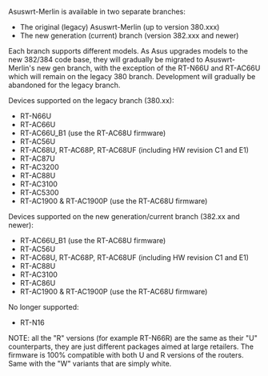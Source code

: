 Asuswrt-Merlin is available in two separate branches:

- The original (legacy) Asuswrt-Merlin (up to version 380.xxx)
- The new generation (current) branch (version 382.xxx and newer)

Each branch supports different models.  As Asus upgrades models to the new 382/384 code base, they will gradually be migrated to Asuswrt-Merlin's new gen branch, with the exception of the RT-N66U and RT-AC66U which will remain on the legacy 380 branch.  Development will gradually be abandoned for the legacy branch.

Devices supported on the legacy branch (380.xx):
 * RT-N66U
 * RT-AC66U
 * RT-AC66U_B1 (use the RT-AC68U firmware)
 * RT-AC56U
 * RT-AC68U, RT-AC68P, RT-AC68UF (including HW revision C1 and E1)
 * RT-AC87U
 * RT-AC3200
 * RT-AC88U
 * RT-AC3100
 * RT-AC5300
 * RT-AC1900 & RT-AC1900P (use the RT-AC68U firmware)

Devices supported on the new generation/current branch (382.xx and newer):
 * RT-AC66U_B1 (use the RT-AC68U firmware)
 * RT-AC56U
 * RT-AC68U, RT-AC68P, RT-AC68UF (including HW revision C1 and E1)
 * RT-AC88U
 * RT-AC3100
 * RT-AC86U
 * RT-AC1900 & RT-AC1900P (use the RT-AC68U firmware)

No longer supported:
 * RT-N16


NOTE: all the "R" versions (for example RT-N66R) are the same as their "U" counterparts, they are just different packages aimed at large retailers.  The firmware is 100% compatible with both U and R versions of the routers.  Same with the "W" variants that are simply white.

